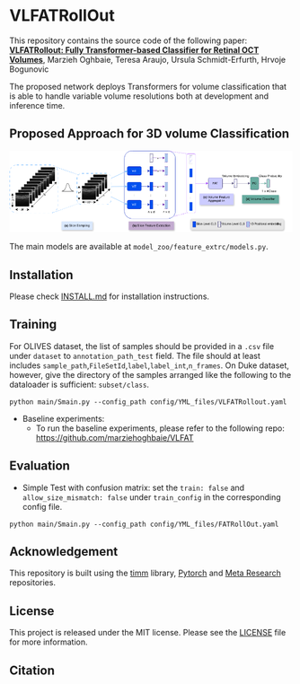 # VLFATRollOut
This repository contains the source code of the following paper:
**[VLFATRollout: Fully Transformer-based Classifier for Retinal OCT Volumes](https://www.sciencedirect.com/science/article/pii/S0895611124001290)**, Marzieh Oghbaie, Teresa Araujo, Ursula Schmidt-Erfurth, Hrvoje Bogunovic

The proposed network deploys Transformers for volume classification that is able to handle variable volume resolutions both at development and inference time.  
## Proposed Approach for 3D volume Classification
<img src="assets/VLFATRollout.png" alt="Alt text" title="Optional title">

The main models are available at `model_zoo/feature_extrc/models.py`.


## Installation
Please check [INSTALL.md](INSTALL.md) for installation instructions. 

## Training
For OLIVES dataset, the list of samples should be provided in a `.csv` file under `dataset` to `annotation_path_test` field. The file should at least includes `sample_path`,`FileSetId`,`label`,`label_int`,`n_frames`.
On Duke dataset, however, give the directory of the samples arranged like the following to the dataloader is sufficient: `subset/class`.
```shell
python main/Smain.py --config_path config/YML_files/VLFATRollout.yaml
```
- Baseline experiments:
  - To run the baseline experiments, please refer to the following repo: https://github.com/marziehoghbaie/VLFAT
## Evaluation
- Simple Test with confusion matrix: set the `train: false` and `allow_size_mismatch: false` under `train_config` in the corresponding config file.
 
```shell
python main/Smain.py --config_path config/YML_files/FATRollOut.yaml
```
## Acknowledgement
This repository is built using the [timm](https://github.com/rwightman/pytorch-image-models) library, [Pytorch](https://pytorch.org) and [Meta Research](https://github.com/facebookresearch) repositories.

## License
This project is released under the MIT license. Please see the [LICENSE](LICENSE) file for more information.

## Citation

